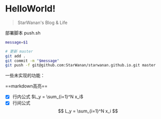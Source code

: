 # HelloWorld!

> StarWanan's Blog & Life

部署脚本 push.sh

```sh
message=$1

# 更新 master
git add .
git commit -m "$message"
git push -f git@github.com:StarWanan/starwanan.github.io.git master
```

一些未实现的功能：

==markdown高亮==

- [x] 行内公式 $L_y = \sum_{i=1}^N x_i$
- [x] 行间公式
$$
L_y = \sum_{i=1}^N x_i
$$
